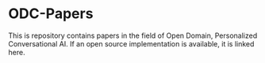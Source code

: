 # ODC-Papers
This is repository contains papers in the field of Open Domain, Personalized Conversational AI. If an open source implementation is available, it is linked here.

